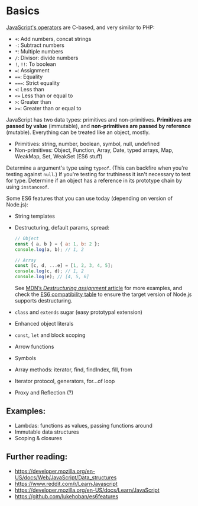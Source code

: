 # Basics

[JavaScript's operators](https://developer.mozilla.org/en-US/docs/Web/JavaScript/Guide/Expressions_and_Operators) are C-based, and very similar to PHP:

* `+`: Add numbers, concat strings
* `-`: Subtract numbers
* `*`: Multiple numbers
* `/`: Divisor: divide numbers
* `!`, `!!`: To boolean
* `=`: Assignment
* `==`: Equality
* `===`: Strict equality
* `<`: Less than
* `<=` Less than or equal to
* `>`: Greater than
* `>=`: Greater than or equal to

JavaScript has two data types: primitives and non-primitives. **Primitives are passed by value** (immutable), and **non-primitives are passed by reference** (mutable). Everything can be treated like an object, mostly.

* Primitives: string, number, boolean, symbol, null, undefined
* Non-primitives: Object, Function, Array, Date, typed arrays, Map, WeakMap, Set, WeakSet (ES6 stuff)

Determine a argument's type using `typeof`. (This can backfire when you're testing against `null`.) If you're testing for truthiness it isn't necessary to test for type. Determine if an object has a reference in its prototype chain by using `instanceof`.

Some ES6 features that you can use today (depending on version of Node.js):

* String templates
* Destructuring, default params, spread:

  ```js
  // Object
  const { a, b } = { a: 1, b: 2 };
  console.log(a, b); // 1, 2

  // Array
  const [c, d, ...e] = [1, 2, 3, 4, 5];
  console.log(c, d); // 1, 2
  console.log(e); // [4, 5, 6]
  ```

  See [MDN’s _Destructuring assignment_ article](https://developer.mozilla.org/en-US/docs/Web/JavaScript/Reference/Operators/Destructuring_assignment) for more examples, and check the [ES6 compatibility table](http://kangax.github.io/compat-table/es6/) to ensure the target version of Node.js supports destructuring.
* `class` and `extends` sugar (easy prototypal extension)
* Enhanced object literals
* `const`, `let` and block scoping
* Arrow functions
* Symbols
* Array methods: iterator, find, findIndex, fill, from
* Iterator protocol, generators, for…of loop
* Proxy and Reflection (?)

## Examples:

* Lambdas: functions as values, passing functions around
* Immutable data structures
* Scoping & closures

## Further reading:

* https://developer.mozilla.org/en-US/docs/Web/JavaScript/Data_structures
* https://www.reddit.com/r/LearnJavascript
* https://developer.mozilla.org/en-US/docs/Learn/JavaScript
* https://github.com/lukehoban/es6features
